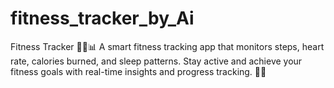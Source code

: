 # fitness_tracker_by_Ai
Fitness Tracker 🏋️‍♀️📊 A smart fitness tracking app that monitors steps, heart rate, calories burned, and sleep patterns. Stay active and achieve your fitness goals with real-time insights and progress tracking. 🚀💪
